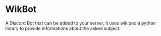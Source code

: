 # WikBot
A Discord Bot that can be added to your server, it uses wikipedia python library to provide informations about the asked subject.
